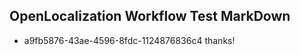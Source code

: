 ## OpenLocalization Workflow Test MarkDown
* a9fb5876-43ae-4596-8fdc-1124876836c4 thanks!

<!--HONumber=Aug16_HO3-->


